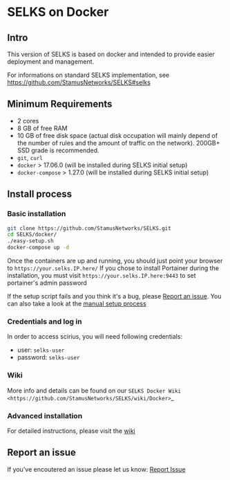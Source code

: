 SELKS on Docker
===============

Intro
-----

This version of SELKS is based on docker and intended to provide easier deployment and management.

For informations on standard SELKS implementation, see https://github.com/StamusNetworks/SELKS#selks

Minimum Requirements
--------------------
- 2 cores
- 8 GB of free RAM
- 10 GB of free disk space (actual disk occupation will mainly depend of the number of rules and the amount of traffic on the network). 200GB+ SSD grade is recommended.
- ``git``, ``curl``
- ``docker`` > 17.06.0 (will be installed during SELKS initial setup)
- ``docker-compose`` > 1.27.0 (will be installed during SELKS initial setup)

Install process
---------------
### Basic installation

```bash
git clone https://github.com/StamusNetworks/SELKS.git
cd SELKS/docker/
./easy-setup.sh
docker-compose up -d
```

Once the containers are up and running, you should just point your browser to `https://your.selks.IP.here/`
If you chose to install Portainer during the installation, you must visit `https://your.selks.IP.here:9443` to set portainer's admin password

If the setup script fails and you think it's a bug,  please [Report an issue](#report-an-issue). You can also take a look at the [manual setup process](https://github.com/StamusNetworks/SELKS/wiki/Manual-Docker-install) 

### Credentials and log in

In order to access scirius, you will need following credentials:

-   user: `selks-user`
-   password: `selks-user`

### Wiki

More info and details can be found on our `SELKS Docker Wiki <https://github.com/StamusNetworks/SELKS/wiki/Docker>`_


### Advanced installation

For detailed instructions, please visit the [wiki](https://github.com/StamusNetworks/SELKS/wiki/Docker#understanding-the-setup-script)

Report an issue
---------------

If you've encoutered an issue please let us know: [Report Issue](https://github.com/StamusNetworks/SELKS/issues/new?labels[]=Docker&title=Docker:%20Issue%20summary&body=%3C%21--%0AUse%20the%20commands%20below%20to%20provide%20key%20information%20from%20your%20environment%3A%0AYou%20do%20NOT%20have%20to%20include%20this%20information%20if%20this%20is%20a%20FEATURE%20REQUEST%0A--%3E%0A%0A%2A%2ADescription%2A%2A%0A%0A%0A%2A%2ASteps%20to%20reproduce%20the%20issue%3A%2A%2A%0A1.%0A2.%0A3.%0A%0A%2A%2ADescribe%20the%20results%20you%20received%3A%2A%2A%0A%0A%0A%2A%2ADescribe%20the%20results%20you%20expected%3A%2A%2A%0A%0A%0A%2A%2AAdditional%20information%20you%20deem%20important%20%28e.g.%20issue%20happens%20only%20occasionally%29%3A%2A%2A%0A%0A%2A%2AOutput%20of%20%60docker%20version%60%3A%2A%2A%0A%0A%60%60%60%0A%28paste%20your%20output%20here%29%0A%60%60%60%0A%0A%2A%2AOutput%20of%20%60docker-compose%20version%60%3A%2A%2A%0A%0A%60%60%60%0A%28paste%20your%20output%20here%29%0A%60%60%60%0A%0A%2A%2AOutput%20of%20%60lsb_release%20-a%60%3A%2A%2A%0A%0A%60%60%60%0A%28paste%20your%20output%20here%29%0A%60%60%60%0A%0A%2A%2AAdditional%20environment%20details%3A%2A%2A%0A)